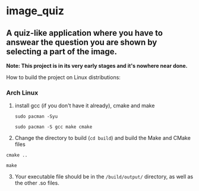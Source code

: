 # image_quiz
## A quiz-like application where you have to answear the question you are shown by selecting a part of the image.

**Note: This project is in its very early stages and it's nowhere near done.**

How to build the project on Linux distributions:

### Arch Linux

1. install gcc (if you don't have it already), cmake and make
   
   ```sudo pacman -Syu```
   
   ```sudo pacman -S gcc make cmake```

2. Change the directory to build (``cd build``) and build the Make and CMake files
   
``cmake ..``

``make``

3. Your executable file should be in the ``/build/output/`` directory, as well as the other .so files.


